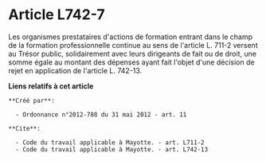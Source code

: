 # Article L742-7

Les organismes prestataires d'actions de formation entrant dans le champ de la formation professionnelle continue au sens de
l'article L. 711-2 versent au Trésor public, solidairement avec leurs dirigeants de fait ou de droit, une somme égale au
montant des dépenses ayant fait l'objet d'une décision de rejet en application de l'article L. 742-13.

**Liens relatifs à cet article**

	**Créé par**:

	  - Ordonnance n°2012-788 du 31 mai 2012 - art. 11

	**Cite**:

	  - Code du travail applicable à Mayotte. - art. L711-2
	  - Code du travail applicable à Mayotte. - art. L742-13
